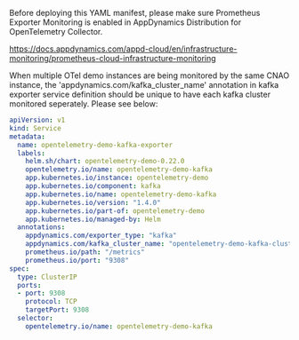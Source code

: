 Before deploying this YAML manifest, please make sure Prometheus Exporter Monitoring is enabled in AppDynamics Distribution for OpenTelemetry Collector. 

https://docs.appdynamics.com/appd-cloud/en/infrastructure-monitoring/prometheus-cloud-infrastructure-monitoring

When multiple OTel demo instances are being monitored by the same CNAO instance, the 'appdynamics.com/kafka_cluster_name' annotation in kafka exporter service definition should be unique to have each kafka cluster monitored seperately. Please see below:

```yaml
apiVersion: v1
kind: Service
metadata:
  name: opentelemetry-demo-kafka-exporter
  labels:
    helm.sh/chart: opentelemetry-demo-0.22.0  
    opentelemetry.io/name: opentelemetry-demo-kafka
    app.kubernetes.io/instance: opentelemetry-demo
    app.kubernetes.io/component: kafka
    app.kubernetes.io/name: opentelemetry-demo-kafka
    app.kubernetes.io/version: "1.4.0"
    app.kubernetes.io/part-of: opentelemetry-demo
    app.kubernetes.io/managed-by: Helm
  annotations:
    appdynamics.com/exporter_type: "kafka"
    appdynamics.com/kafka_cluster_name: "opentelemetry-demo-kafka-cluster" #modify this line accordingly
    prometheus.io/path: "/metrics"
    prometheus.io/port: "9308"
spec:
  type: ClusterIP
  ports:
  - port: 9308
    protocol: TCP
    targetPort: 9308
  selector:
    opentelemetry.io/name: opentelemetry-demo-kafka
```